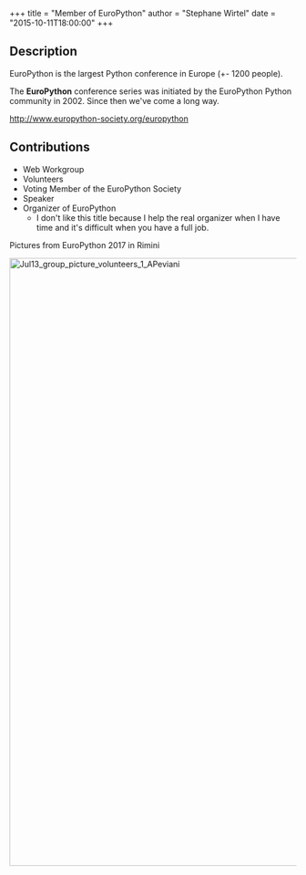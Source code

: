 +++
title = "Member of EuroPython"
author = "Stephane Wirtel"
date = "2015-10-11T18:00:00"
+++

## Description

EuroPython is the largest Python conference in Europe (+- 1200 people).

The **EuroPython** conference series was initiated by the EuroPython Python community in 2002. Since then we've come a long way.

http://www.europython-society.org/europython

## Contributions

* Web Workgroup
* Volunteers
* Voting Member of the EuroPython Society
* Speaker
* Organizer of EuroPython
  * I don't like this title because I help the real organizer when I have time and it's difficult when you have a full job.

Pictures from EuroPython 2017 in Rimini

<a data-flickr-embed="true" data-header="true" data-context="true"  href="https://www.flickr.com/photos/photogenicgreen/35921860090/in/pool-europython17/" title="Jul13_group_picture_volunteers_1_APeviani"><img src="https://farm5.staticflickr.com/4291/35921860090_f311d48b26_h.jpg" width="1600" height="1066" alt="Jul13_group_picture_volunteers_1_APeviani"></a><script async src="//embedr.flickr.com/assets/client-code.js" charset="utf-8"></script>
